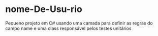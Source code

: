 # nome-De-Usu-rio
Pequeno projeto em C# usando uma camada para definir as regras do campo name e uma class responsável pelos testes unitários 
